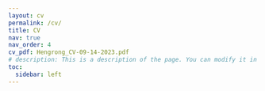 ```yaml
---
layout: cv
permalink: /cv/
title: CV
nav: true
nav_order: 4
cv_pdf: Hengrong_CV-09-14-2023.pdf
# description: This is a description of the page. You can modify it in 'pages/_cv.md'. You can also change or remove the top pdf download button.
toc:
  sidebar: left
---
```


